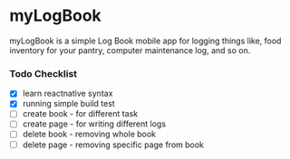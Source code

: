 # myLogBook
myLogBook is a simple Log Book mobile app for logging things like, food inventory for your pantry, computer maintenance log, and so on.

### Todo Checklist
- [x] learn reactnative syntax
- [x] running simple build test 
- [ ] create book - for different task
- [ ] create page - for writing different logs
- [ ] delete book - removing whole book
- [ ] delete page - removing specific page from book
